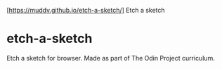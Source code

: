 [https://muddv.github.io/etch-a-sketch/] Etch a sketch
# etch-a-sketch
Etch a sketch for browser. Made as part of The Odin Project curriculum.
